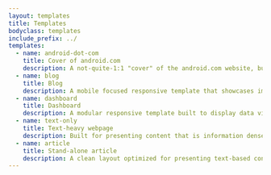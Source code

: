 ```yaml
---
layout: templates
title: Templates
bodyclass: templates
include_prefix: ../
templates:
  - name: android-dot-com
    title: Cover of android.com
    description: A not-quite-1:1 "cover" of the android.com website, built with Material Design Lite.
  - name: blog
    title: Blog
    description: A mobile focused responsive template that showcases image or text based blog entries, a subscription CTA, search & share links, and an expanded article page with comments, counters and bookmarking capabilities built-in.
  - name: dashboard
    title: Dashboard
    description: A modular responsive template built to display data visualizations and information with a clear vertical nav, user profile, search and dedicated space for updates and filters.
  - name: text-only
    title: Text-heavy webpage
    description: Built for presenting content that is information dense, easily updatable, and optimized for legibility, this template has a sticky horizontal top nav, feature callouts, cards and a site map footer with a deep-linked table of contents.
  - name: article
    title: Stand-alone article
    description: A clean layout optimized for presenting text-based content with a breadcrumb nav, search, clear headers and a footer that utilizes a card-like structure to showcase the content.
---
```

